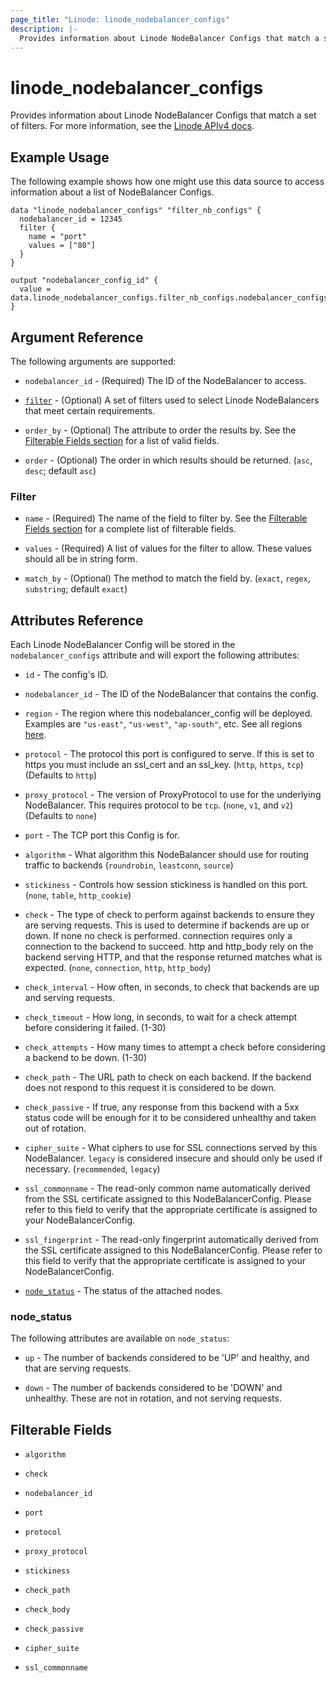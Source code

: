 ```yaml
---
page_title: "Linode: linode_nodebalancer_configs"
description: |-
  Provides information about Linode NodeBalancer Configs that match a set of filters.
---
```


# linode_nodebalancer_configs

Provides information about Linode NodeBalancer Configs that match a set of filters.
For more information, see the [Linode APIv4 docs](https://techdocs.akamai.com/linode-api/reference/get-node-balancer-configs).

## Example Usage

The following example shows how one might use this data source to access information about a list of NodeBalancer Configs.

```hcl
data "linode_nodebalancer_configs" "filter_nb_configs" {
  nodebalancer_id = 12345
  filter {
    name = "port"
    values = ["80"]
  }
}

output "nodebalancer_config_id" {
  value = data.linode_nodebalancer_configs.filter_nb_configs.nodebalancer_configs.0.id
}
```

## Argument Reference

The following arguments are supported:

* `nodebalancer_id` - (Required) The ID of the NodeBalancer to access.

* [`filter`](#filter) - (Optional) A set of filters used to select Linode NodeBalancers that meet certain requirements.

* `order_by` - (Optional) The attribute to order the results by. See the [Filterable Fields section](#filterable-fields) for a list of valid fields.

* `order` - (Optional) The order in which results should be returned. (`asc`, `desc`; default `asc`)

### Filter

* `name` - (Required) The name of the field to filter by. See the [Filterable Fields section](#filterable-fields) for a complete list of filterable fields.

* `values` - (Required) A list of values for the filter to allow. These values should all be in string form.

* `match_by` - (Optional) The method to match the field by. (`exact`, `regex`, `substring`; default `exact`)

## Attributes Reference

Each Linode NodeBalancer Config will be stored in the `nodebalancer_configs` attribute and will export the following attributes:

* `id` - The config's ID.

* `nodebalancer_id` - The ID of the NodeBalancer that contains the config.

* `region` - The region where this nodebalancer_config will be deployed.  Examples are `"us-east"`, `"us-west"`, `"ap-south"`, etc. See all regions [here](https://api.linode.com/v4/regions).

* `protocol` - The protocol this port is configured to serve. If this is set to https you must include an ssl_cert and an ssl_key. (`http`, `https`, `tcp`) (Defaults to `http`)

* `proxy_protocol` - The version of ProxyProtocol to use for the underlying NodeBalancer. This requires protocol to be `tcp`. (`none`, `v1`, and `v2`) (Defaults to `none`)

* `port` - The TCP port this Config is for.

* `algorithm` - What algorithm this NodeBalancer should use for routing traffic to backends (`roundrobin`, `leastconn`, `source`)

* `stickiness` - Controls how session stickiness is handled on this port. (`none`, `table`, `http_cookie`)

* `check` - The type of check to perform against backends to ensure they are serving requests. This is used to determine if backends are up or down. If none no check is performed. connection requires only a connection to the backend to succeed. http and http_body rely on the backend serving HTTP, and that the response returned matches what is expected. (`none`, `connection`, `http`, `http_body`)

* `check_interval` - How often, in seconds, to check that backends are up and serving requests.

* `check_timeout` - How long, in seconds, to wait for a check attempt before considering it failed. (1-30)

* `check_attempts` - How many times to attempt a check before considering a backend to be down. (1-30)

* `check_path` - The URL path to check on each backend. If the backend does not respond to this request it is considered to be down.

* `check_passive` - If true, any response from this backend with a 5xx status code will be enough for it to be considered unhealthy and taken out of rotation.

* `cipher_suite` - What ciphers to use for SSL connections served by this NodeBalancer. `legacy` is considered insecure and should only be used if necessary. (`recommended`, `legacy`)

* `ssl_commonname` - The read-only common name automatically derived from the SSL certificate assigned to this NodeBalancerConfig. Please refer to this field to verify that the appropriate certificate is assigned to your NodeBalancerConfig.

* `ssl_fingerprint` - The read-only fingerprint automatically derived from the SSL certificate assigned to this NodeBalancerConfig. Please refer to this field to verify that the appropriate certificate is assigned to your NodeBalancerConfig.

* [`node_status`](#node_status) - The status of the attached nodes.

### node_status

The following attributes are available on `node_status`:

* `up` - The number of backends considered to be 'UP' and healthy, and that are serving requests.

* `down` - The number of backends considered to be 'DOWN' and unhealthy. These are not in rotation, and not serving requests.

## Filterable Fields

* `algorithm`

* `check`

* `nodebalancer_id`

* `port`

* `protocol`

* `proxy_protocol`

* `stickiness`

* `check_path`

* `check_body`

* `check_passive`

* `cipher_suite`

* `ssl_commonname`
